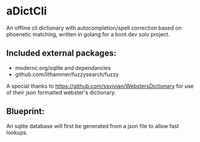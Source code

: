 # aDictCli

An offline cli dictionary with autocompletion/spell correction based on phoenetic matching, written in golang for a boot.dev solo project.

## Included external packages:

- modernc.org/sqlite and dependancies
- github.com/lithammer/fuzzysearch/fuzzy

A special thanks to https://github.com/ssvivian/WebstersDictionary for use of their json formatted webster's dictionary.

## Blueprint:

An sqlite database will first be generated from a json file to allow fast lookups.